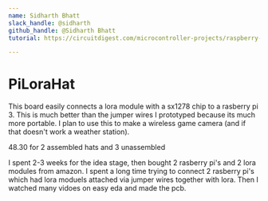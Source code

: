 ```yaml
---
name: Sidharth Bhatt
slack_handle: @sidharth
github_handle: @Sidharth Bhatt
tutorial: https://circuitdigest.com/microcontroller-projects/raspberry-pi-with-lora-peer-to-peer-communication-with-arduino

---
```


# PiLoraHat

<!-- Describe your board in 2-3 sentences. What are you making? What will it do? -->
This board easily connects a lora module with a sx1278 chip to a rasberry pi 3. This is much better than the jumper wires I prototyped because its much more portable. I plan to use this to make a wireless game camera (and if that doesn't work a weather station). 

<!-- How much is it going to cost? -->
48.30 for 2 assembled hats and 3 unassembled 
<!-- Tell us a little bit about your design process. What were some challenges? What helped? ***Totally optional*** -->
I spent 2-3 weeks for the idea stage, then bought 2 rasberry pi's and 2 lora modules from amazon. I spent a long time trying to connect 2 rasberry pi's which had lora moduels attached via jumper wires together with lora. Then I watched many vidoes on easy eda and made the pcb. 
